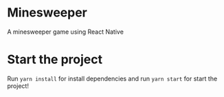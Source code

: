 # Minesweeper
A minesweeper game using React Native

# Start the project
Run ```yarn install``` for install dependencies and run ```yarn start``` for start the project! 
